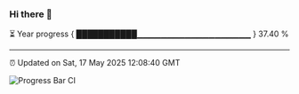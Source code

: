 ### Hi there 👋

⏳ Year progress { ███████████▁▁▁▁▁▁▁▁▁▁▁▁▁▁▁▁▁▁▁ } 37.40 %

---

⏰ Updated on Sat, 17 May 2025 12:08:40 GMT

![Progress Bar CI](https://github.com/liununu/liununu/workflows/Progress%20Bar%20CI/badge.svg)
